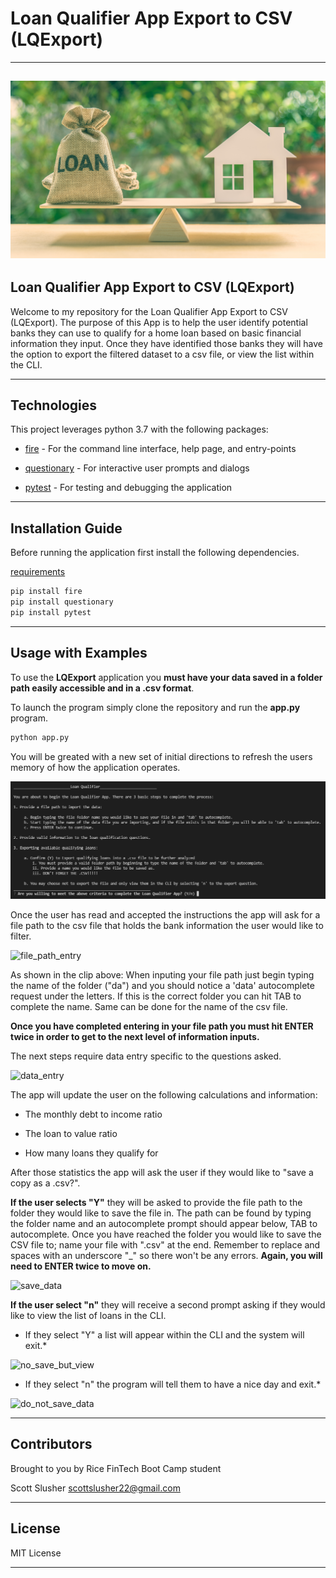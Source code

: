 # Loan Qualifier App Export to CSV (LQExport)
---
![picture](Starter_Code/qualifier/picture/loan_image.png)
---

## Loan Qualifier App Export to CSV (LQExport)

Welcome to my repository for the Loan Qualifier App Export to CSV (LQExport). The purpose of this App is to help the user identify potential banks they can use to qualify for a home loan based on basic financial information they input. Once they have identified those banks they will have the option to export the filtered dataset to a csv file, or view the list within the CLI.

---

## Technologies

This project leverages python 3.7 with the following packages:

* [fire](Starter_Code/qualifier/tests/requirements.txt) - For the command line interface, help page, and entry-points

* [questionary](Starter_Code/qualifier/tests/requirements.txt) - For interactive user prompts and dialogs

* [pytest](Starter_Code/qualifier/tests/requirements.txt) - For testing and debugging the application

---

## Installation Guide

Before running the application first install the following dependencies.

[requirements](Starter_Code/qualifier/tests/requirements.txt)

```python
pip install fire
pip install questionary
pip install pytest
```
---

## Usage with Examples

To use the **LQExport** application you **must have your data saved in a folder path easily accessible and in a .csv format**. 

To launch the program simply clone the repository and run the **app.py** program.
```python
python app.py
```
You will be greated with a new set of initial directions to refresh the users memory of how the application operates. 

![picture](Starter_Code/qualifier/picture/initial_instructions.png)

Once the user has read and accepted the instructions the app will ask for a file path to the csv file that holds the bank information the user would like to filter. 

![file_path_entry](https://user-images.githubusercontent.com/81820892/124321878-0995bf80-db44-11eb-836d-5ddf658793e7.gif)

As shown in the clip above: When inputing your file path just begin typing the name of the folder ("da") and you should notice a 'data' autocomplete request under the letters. If this is the correct folder you can hit TAB to complete the name. Same can be done for the name of the csv file.

**Once you have completed entering in your file path you must hit ENTER twice in order to get to the next level of information inputs.**

The next steps require data entry specific to the questions asked. 

![data_entry](https://user-images.githubusercontent.com/81820892/124323669-54fd9d00-db47-11eb-8a08-2eff61143cca.gif)

The app will update the user on the following calculations and information:

* The monthly debt to income ratio

* The loan to value ratio

* How many loans they qualify for

After those statistics the app will ask the user if they would like to "save a copy as a .csv?". 

**If the user selects "Y"** they will be asked to provide the file path to the folder they would like to save the file in. The path can be found by typing the folder name and an autocomplete prompt should appear below, TAB to autocomplete. Once you have reached the folder you would like to save the CSV file to; name your file with ".csv" at the end. Remember to replace and spaces with an underscore "_" so there won't be any errors. **Again, you will need to ENTER twice to move on.**

![save_data](https://user-images.githubusercontent.com/81820892/124323693-5b8c1480-db47-11eb-8e7f-befa0af6f79b.gif)

**If the user select "n"** they will receive a second prompt asking if they would like to view the list of loans in the CLI. 

* If they select "Y" a list will appear within the CLI and the system will exit.*

![no_save_but_view](https://user-images.githubusercontent.com/81820892/124325084-aeff6200-db49-11eb-8563-275c1dbfd846.gif)

* If they select "n" the program will tell them to have a nice day and exit.*

![do_not_save_data](https://user-images.githubusercontent.com/81820892/124325127-c2aac880-db49-11eb-89e4-5a387e5ff29f.gif)

---

## Contributors

Brought to you by Rice FinTech Boot Camp student

Scott Slusher
scottslusher22@gmail.com

---

## License

MIT License

---
